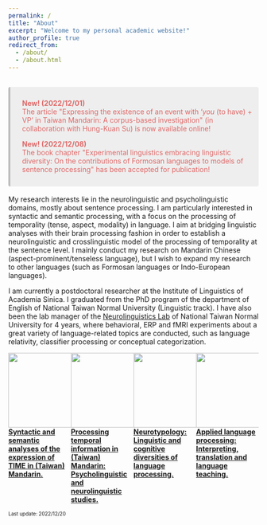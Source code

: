 ```yaml
---
permalink: /
title: "About"
excerpt: "Welcome to my personal academic website!"
author_profile: true
redirect_from: 
  - /about/
  - /about.html
---
```


<br>
<div style='background-color:#eeeeee; color: #e06666; border-left: solid #bcbcbc 4px; border-radius: 4px; padding:0.7em;'>
<div style='margin-left:1em;margin-top:1em'><b>New! (2022/12/01)</b><br> The article "Expressing the existence of an event with ‘<i>you</i> (to have) + VP’ in Taiwan Mandarin: A corpus-based investigation" (in collaboration with Hung-Kuan Su) is now available online!
</div>
<div style='margin-left:1em;margin-top:1em'><b>New! (2022/12/08)</b><br> The book chapter "Experimental linguistics embracing linguistic diversity: On the contributions of Formosan languages to models of sentence processing" has been accepted for publication!
</div>
<br>
</div>
<br>
My research interests lie in the neurolinguistic and psycholinguistic domains, mostly about sentence processing. I am particularly interested in syntactic and semantic processing, with a focus on the processing of temporality (tense, aspect, modality) in language. I aim at bridging linguistic analyses with their brain processing fashion in order to establish a neurolinguistic and crosslinguistic model of the processing of temporality at the sentence level. I mainly conduct my research on Mandarin Chinese (aspect-prominent/tenseless language), but I wish to expand my research to other languages (such as Formosan languages or Indo-European languages). 

I am currently a postdoctoral researcher at the Institute of Linguistics of Academia Sinica. I graduated from the PhD program of the department of English of National Taiwan Normal University (Linguistic track). I have also been the lab manager of the [Neurolinguistics Lab](https://neurolinguisticslabntnu.wordpress.com/) of National Taiwan Normal University for 4 years, where behavioral, ERP and fMRI experiments about a great variety of language-related topics are conducted, such as language relativity, classifier processing or conceptual categorization.


<style>
.item1 { grid-area: ImageFirstProject; }
.item2 { grid-area: TitleFirstProject; }
.item3 { grid-area: ImageSecondProject; }
.item4 { grid-area: TitleSecondProject; }
.item5 { grid-area: ImageThirdProject; }
.item6 { grid-area: TitleThirdProject; }
.item7 { grid-area: ImageFourthProject; }
.item8 { grid-area: TitleFourthProject; }

.grid-container {
  display: grid;
  grid-template-areas:
    'ImageFirstProject ImageSecondProject ImageThirdProject ImageFourthProject'
    'TitleFirstProject TitleSecondProject TitleThirdProject TitleFourthProject';
  grid-template-columns: 25% 25% 25% 25%;
}

.container img{
  width:300px;
  margin;0;
  padding:0;
  opacity:0.5;
}
.container img:hover{
  opacity:1;
}

</style>

<!-- Projects -->
<div class="grid-container">
<!-- Project 1 -->
  <div class="item1"><img align="left" width="150" height="150" src="./../images/profile.png" style="padding-right: 10px"/>
  <img class="hover-img" /></div>
  <div class="item2">
  <a href="" target="_blank">
<b>Syntactic and semantic analyses of the expression of TIME in (Taiwan) Mandarin.</b>
</a>
</div>
<!-- Project 2 -->
  <div class="item3"><img align="left" width="150" height="150" src="./../images/profile.png" style="padding-right: 10px"/></div>
  <div class="item4">
  <a href="" target="_blank">
<b>Processing temporal information in (Taiwan) Mandarin: Psycholinguistic and neurolinguistic studies.</b>
</a>
</div>
<!-- Project 3 -->
  <div class="item5"><img align="left" width="150" height="150" src="./../images/profile.png" style="padding-right: 10px"/></div>
  <div class="item6">
  <a href="" target="_blank">
<b>Neurotypology: Linguistic and cognitive diversities of language processing.</b>
</a>
</div>
<!-- Project 4 -->
  <div class="item7"><img align="left" width="150" height="150" src="./../images/profile.png" style="padding-right: 10px"/></div>
  <div class="item8">
  <a href="" target="_blank">
<b>Applied language processing: Interpreting, translation and language teaching.</b>
</a>
</div>
</div>

<font size="1">Last update: 2022/12/20</font>